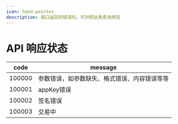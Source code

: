```yaml
---
icon: hand-pointer
description: 接口返回的错误码，可对照此表查询原因
---
```


# API 响应状态



| code   | message                |
| ------ | ---------------------- |
| 100000 | 参数错误，如参数缺失、格式错误、内容错误等等 |
| 100001 | appKey错误               |
| 100002 | 签名错误                   |
| 100003 | 交易中                    |



>


